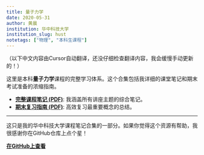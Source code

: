 ```yaml
---
title: 量子力学
date: 2020-05-31
author: 黄晨
institution: 华中科技大学
institution_slug: hust
notetags: ["物理", "本科生课程"]
---
```


（以下中文内容由Cursor自动翻译，还没仔细检查翻译内容，我会缓慢手动更新的！）

这里是本科**量子力学**课程的完整学习体系。这个合集包括我详细的课堂笔记和期末考试准备的浓缩指南。

- [**完整课程笔记 (PDF)**](/notes/quantum-mechanics/pdf/quantum-mechanics.pdf): 我涵盖所有讲座主题的综合笔记。
- [**期末复习指南 (PDF)**](/notes/quantum-mechanics/pdf/review-quantum-mechanics.pdf): 高效复习最重要概念的总结。

---

这只是我的华中科技大学课程笔记合集的一部分。如果你觉得这个资源有帮助，我很感谢你在GitHub仓库上点个星！

[**在GitHub上查看**](https://github.com/chenx820/HUST-course-notes)
